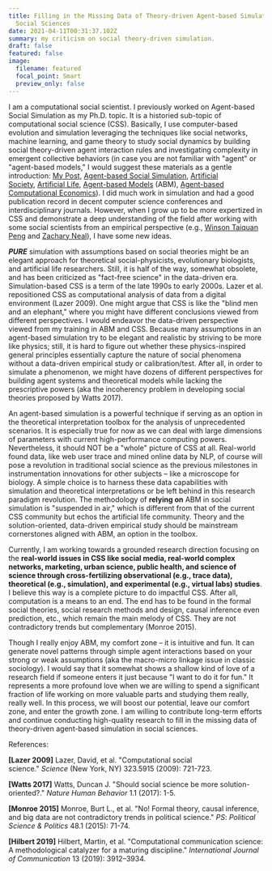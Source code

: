 ```yaml
---
title: Filling in the Missing Data of Theory-driven Agent-based Simulation in
  Social Sciences
date: 2021-04-11T00:31:37.102Z
summary: my criticism on social theory-driven simulation.
draft: false
featured: false
image:
  filename: featured
  focal_point: Smart
  preview_only: false
---
```

I am a computational social scientist. I previously worked on Agent-based Social Simulation as my Ph.D. topic. It is a historied sub-topic of computational social science (CSS). Basically, I use computer-based evolution and simulation leveraging the techniques like social networks, machine learning, and game theory to study social dynamics by building social theory-driven agent interaction rules and investigating complexity in emergent collective behaviors (in case you are not familiar with "agent" or "agent-based models," I would suggest these materials as a gentle introduction: [My Post](https://www.carsonhlbao.com/publication/cooperation/), [Agent-based Social Simulation](https://en.wikipedia.org/wiki/Agent-based_social_simulation), [Artificial Society](https://en.wikipedia.org/wiki/Artificial_society), [Artificial Life](https://en.wikipedia.org/wiki/Artificial_life), [Agent-based Models](https://en.wikipedia.org/wiki/Agent-based_model) (ABM), [Agent-based Computational Economics](http://www2.econ.iastate.edu/tesfatsi/ace.htm)). I did much work in simulation and had a good publication record in decent computer science conferences and interdisciplinary journals. However, when I grow up to be more expertized in CSS and demonstrate a deep understanding of the field after working with some social scientists from an empirical perspective (e.g., [Winson Taiquan Peng](https://www.winsonpeng.net/) and [Zachary Neal](http://www.zacharyneal.com/)), I have some new ideas.

***PURE*** simulation with assumptions based on social theories might be an elegant approach for theoretical social-physicists, evolutionary biologists, and artificial life researchers. Still, it is half of the way, somewhat obsolete, and has been criticized as "fact-free science" in the data-driven era. Simulation-based CSS is a term of the late 1990s to early 2000s. Lazer et al. repositioned CSS as computational analysis of data from a digital environment (Lazer 2009). One might argue that CSS is like the "blind men and an elephant," where you might have different conclusions viewed from different perspectives. I would endeavor the data-driven perspective viewed from my training in ABM and CSS. Because many assumptions in an agent-based simulation try to be elegant and realistic by striving to be more like physics; still, it is hard to figure out whether these physics-inspired general principles essentially capture the nature of social phenomena without a data-driven empirical study or calibration/test. After all, in order to simulate a phenomenon, we might have dozens of different perspectives for building agent systems and theoretical models while lacking the prescriptive powers (aka the incoherency problem in developing social theories proposed by Watts 2017).

An agent-based simulation is a powerful technique if serving as an option in the theoretical interpretation toolbox for the analysis of unprecedented scenarios. It is especially true for now as we can deal with large dimensions of parameters with current high-performance computing powers. Nevertheless, it should NOT be a "whole" picture of CSS at all. Real-world found data, like web user trace and mined online data by NLP, of course will pose a revolution in traditional social science as the previous milestones in instrumentation innovations for other subjects – like a microscope for biology. A simple choice is to harness these data capabilities with simulation and theoretical interpretations or be left behind in this research paradigm revolution. The methodology of **relying on** ABM in social simulation is "suspended in air," which is different from that of the current CSS community but echos the artificial life community. Theory and the solution-oriented, data-driven empirical study should be mainstream cornerstones aligned with ABM, an option in the toolbox. 

Currently, I am working towards a grounded research direction focusing on the **real-world issues in CSS like social media, real-world complex networks, marketing, urban science, public health, and science of science through cross-fertilizing observational (e.g., trace data), theoretical (e.g., simulation), and experimental (e.g., virtual labs) studies**. I believe this way is a complete picture to do impactful CSS. After all, computation is a means to an end. The end has to be found in the formal social theories, social research methods and design, causal inference even prediction, etc., which remain the main melody of CSS. They are not contradictory trends but complementary (Monroe 2015).

Though I really enjoy ABM, my comfort zone – it is intuitive and fun. It can generate novel patterns through simple agent interactions based on your strong or weak assumptions (aka the macro-micro linkage issue in classic sociology). I would say that it somewhat shows a shallow kind of love of a research field if someone enters it just because "I want to do it for fun." It represents a more profound love when we are willing to spend a significant fraction of life working on more valuable parts and studying them really, really well. In this process, we will boost our potential, leave our comfort zone, and enter the growth zone. I am willing to contribute long-term efforts and continue conducting high-quality research to fill in the missing data of theory-driven agent-based simulation in social sciences.

References:

**\[Lazer 2009]** Lazer, David, et al. "Computational social science." *Science* (New York, NY) 323.5915 (2009): 721-723.

**\[Watts 2017]** Watts, Duncan J. "Should social science be more solution-oriented?." *Nature Human Behavior* 1.1 (2017): 1-5.

**\[Monroe 2015]** Monroe, Burt L., et al. "No! Formal theory, causal inference, and big data are not contradictory trends in political science." *PS*: *Political Science & Politics* 48.1 (2015): 71-74.

**\[Hilbert 2019]** Hilbert, Martin, et al. "Computational communication science: A methodological catalyzer for a maturing discipline." *International Journal of Communication* 13 (2019): 3912–3934.